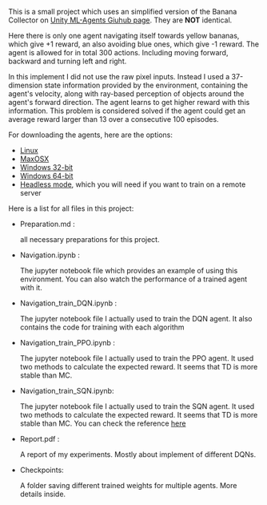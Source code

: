 This is a small project which uses an simplified version of the Banana Collector on [Unity ML-Agents Giuhub page](https://github.com/Unity-Technologies/ml-agents/blob/master/docs/Learning-Environment-Examples.md#banana-collector). They are **NOT** identical.

Here there is only one agent navigating itself towards yellow bananas, which give +1 reward, an also avoiding blue ones, which give -1 reward. The agent is allowed for in total 300 actions. Including moving forward, backward and turning left and right.

In this implement I did not use the raw pixel inputs. Instead I used a 37-dimension state information provided by the environment, containing the agent's velocity, along with ray-based perception of objects around the agent's forward direction. The agent learns to get higher reward with this information. This problem is considered solved if the agent could get an average reward larger than 13 over a consecutive 100 episodes.

For downloading the agents, here are the options:
  * [Linux](https://s3-us-west-1.amazonaws.com/udacity-drlnd/P1/Banana/Banana_Linux.zip)
  * [MaxOSX](https://s3-us-west-1.amazonaws.com/udacity-drlnd/P1/Banana/Banana.app.zip)
  * [Windows 32-bit](https://s3-us-west-1.amazonaws.com/udacity-drlnd/P1/Banana/Banana_Windows_x86.zip)
  * [Windows 64-bit](https://s3-us-west-1.amazonaws.com/udacity-drlnd/P1/Banana/Banana_Windows_x86_64.zip)
  * [Headless mode](https://s3-us-west-1.amazonaws.com/udacity-drlnd/P1/Banana/Banana_Linux_NoVis.zip), which you will need if you want to train on a remote server

Here is a list for all files in this project:
  * Preparation.md : 
  
      all necessary preparations for this project.
  * Navigation.ipynb :
  
      The jupyter notebook file which provides an example of using this environment. You can also watch the performance of a trained agent with it.
 
  * Navigation_train_DQN.ipynb :
  
      The jupyter notebook file I actually used to train the DQN agent. It also contains the code for training with each algorithm
      
  * Navigation_train_PPO.ipynb :
  
      The jupyter notebook file I actually used to train the PPO agent. It used two methods to calculate the expected reward. It seems that TD is more stable than MC.
      
  * Navigation_train_SQN.ipynb:
  
      The jupyter notebook file I actually used to train the SQN agent. It used two methods to calculate the expected reward. It seems that TD is more stable than MC. You can check the reference [here](https://arxiv.org/pdf/1702.08165.pdf)
      
  * Report.pdf :
  
      A report of my experiments. Mostly about implement of different DQNs.
      
  * Checkpoints:
  
      A folder saving different trained weights for multiple agents. More details inside.
